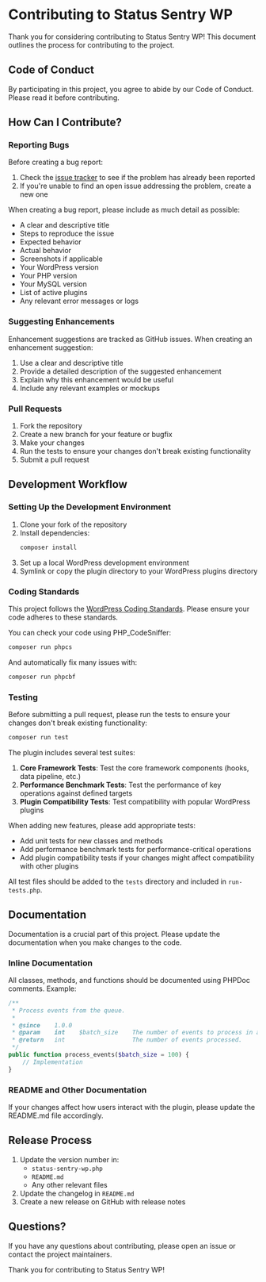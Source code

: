 # Contributing to Status Sentry WP

Thank you for considering contributing to Status Sentry WP! This document outlines the process for contributing to the project.

## Code of Conduct

By participating in this project, you agree to abide by our Code of Conduct. Please read it before contributing.

## How Can I Contribute?

### Reporting Bugs

Before creating a bug report:

1. Check the [issue tracker](https://github.com/status-sentry/status-sentry-wp/issues) to see if the problem has already been reported
2. If you're unable to find an open issue addressing the problem, create a new one

When creating a bug report, please include as much detail as possible:

- A clear and descriptive title
- Steps to reproduce the issue
- Expected behavior
- Actual behavior
- Screenshots if applicable
- Your WordPress version
- Your PHP version
- Your MySQL version
- List of active plugins
- Any relevant error messages or logs

### Suggesting Enhancements

Enhancement suggestions are tracked as GitHub issues. When creating an enhancement suggestion:

1. Use a clear and descriptive title
2. Provide a detailed description of the suggested enhancement
3. Explain why this enhancement would be useful
4. Include any relevant examples or mockups

### Pull Requests

1. Fork the repository
2. Create a new branch for your feature or bugfix
3. Make your changes
4. Run the tests to ensure your changes don't break existing functionality
5. Submit a pull request

## Development Workflow

### Setting Up the Development Environment

1. Clone your fork of the repository
2. Install dependencies:
   ```bash
   composer install
   ```
3. Set up a local WordPress development environment
4. Symlink or copy the plugin directory to your WordPress plugins directory

### Coding Standards

This project follows the [WordPress Coding Standards](https://developer.wordpress.org/coding-standards/wordpress-coding-standards/). Please ensure your code adheres to these standards.

You can check your code using PHP_CodeSniffer:

```bash
composer run phpcs
```

And automatically fix many issues with:

```bash
composer run phpcbf
```

### Testing

Before submitting a pull request, please run the tests to ensure your changes don't break existing functionality:

```bash
composer run test
```

The plugin includes several test suites:

1. **Core Framework Tests**: Test the core framework components (hooks, data pipeline, etc.)
2. **Performance Benchmark Tests**: Test the performance of key operations against defined targets
3. **Plugin Compatibility Tests**: Test compatibility with popular WordPress plugins

When adding new features, please add appropriate tests:

- Add unit tests for new classes and methods
- Add performance benchmark tests for performance-critical operations
- Add plugin compatibility tests if your changes might affect compatibility with other plugins

All test files should be added to the `tests` directory and included in `run-tests.php`.

## Documentation

Documentation is a crucial part of this project. Please update the documentation when you make changes to the code.

### Inline Documentation

All classes, methods, and functions should be documented using PHPDoc comments. Example:

```php
/**
 * Process events from the queue.
 *
 * @since    1.0.0
 * @param    int    $batch_size    The number of events to process in a batch.
 * @return   int                   The number of events processed.
 */
public function process_events($batch_size = 100) {
    // Implementation
}
```

### README and Other Documentation

If your changes affect how users interact with the plugin, please update the README.md file accordingly.

## Release Process

1. Update the version number in:
   - `status-sentry-wp.php`
   - `README.md`
   - Any other relevant files
2. Update the changelog in `README.md`
3. Create a new release on GitHub with release notes

## Questions?

If you have any questions about contributing, please open an issue or contact the project maintainers.

Thank you for contributing to Status Sentry WP!
